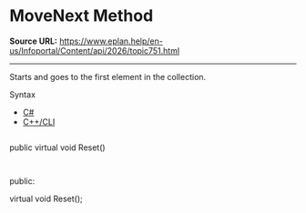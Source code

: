# MoveNext Method

**Source URL:** https://www.eplan.help/en-us/Infoportal/Content/api/2026/topic751.html

---

Starts and goes to the first element in the collection.

Syntax

- [C#](#i-syntax-CS)
- [C++/CLI](#i-syntax-CPP2005)

```
```
public virtual void Reset()
```
```

```
```
public:

virtual void Reset();
```
```
